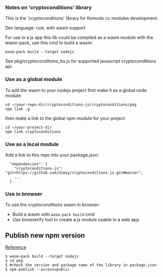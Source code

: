 ### Notes on 'cryptoconditions' library

This is the 'cryptoconditions' library for Komodo cc modules development.

Dev language: rust, with wasm support

For use in a js app this lib could be compiled as a wasm module with the wasm-pack, use this cmd to build a wasm:

`wasm-pack build --target nodejs`

See pkg/cryptoconditions_bs.js for supported javascript cryptoconditions api.

### Use as a global module
To add the wasm to your nodejs project first make it as a global node module:
```
cd ~/your-repo-dir/cryptoconditions-js/cryptoconditions/pkg
npm link -g
```
then make a link to the global npm module for your project 
```
cd ~/your-project-dir
npm link cryptoconditions
```

### Use as a local module
Add a link to this repo into your package.json:
```
  "dependencies": {
    "cryptoconditions-js": "git+https://github.com/dimxy/cryptoconditions-js.git#master",
    ...
  }
```

### Use in browser
To use the cryptoconditions wasm in browser:

* Build a wasm with `wasm-pack build` cmd
* Use browserify tool to create a js module usable in a web app

## Publish new npm version

[Reference](https://rustwasm.github.io/docs/wasm-pack/tutorials/npm-browser-packages/packaging-and-publishing.html)

```
$ wasm-pack build --target nodejs
$ cd pkg
$ #check the version and package name of the library in package.json
$ npm publish --access=public
```
